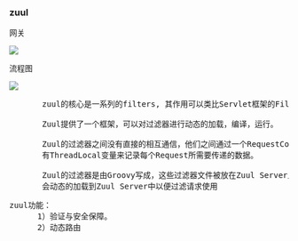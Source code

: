 ### zuul

网关

![](https://i.imgur.com/AsSptrH.png)

流程图

![](https://i.imgur.com/b8Rgbx3.png)

<pre>
       zuul的核心是一系列的filters, 其作用可以类比Servlet框架的Filter，或者AOP.

       Zuul提供了一个框架，可以对过滤器进行动态的加载，编译，运行。

       Zuul的过滤器之间没有直接的相互通信，他们之间通过一个RequestContext的静态类来进行数据传递的。RequestContext类中
       有ThreadLocal变量来记录每个Request所需要传递的数据。

       Zuul的过滤器是由Groovy写成，这些过滤器文件被放在Zuul Server上的特定目录下面，Zuul会定期轮询这些目录，修改过的过滤器
       会动态的加载到Zuul Server中以便过滤请求使用
</pre>

<pre>
zuul功能：
      1）验证与安全保障。
      2）动态路由
</pre>